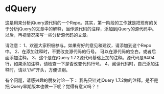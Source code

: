 # dQuery


这是用来分析jQuery源代码的一个Repo。其实，第一阶段的工作就是把现有的关于分析jQuery的文章中的解释，当作源代码的注释，添加到jQuery的源代码中。以后，再视情况来写一些分析源代码的文章。

请注意：
1、欢迎大家积极参与。如果有好的意见和建议，请添加到这个Repo中。
2、在添加注释时，不要改变源代码的行号。 可以在源代码的空白，或者后面添加注释。
3、这个是在jQuery 1.7.2源代码基础上加的注释。源代码是9404行，如果添加注释，请检查一下是否改变代码行号。
4、阅读代码时，自己添加注释时，请以“//#”开头，方便识别。

有个问题，请感兴趣的朋友讨论一下：
我先只针对jQuery 1.7.2做的注释。是不是把jQuery早期版本也做一下呢？觉得有意义吗？！
